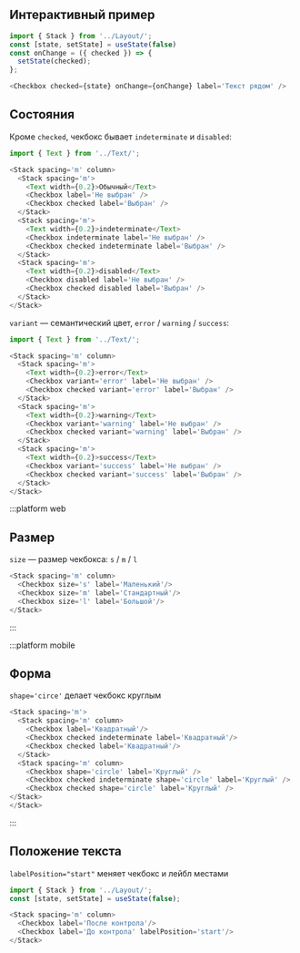 ## Интерактивный пример

```js
import { Stack } from '../Layout/';
const [state, setState] = useState(false)
const onChange = ({ checked }) => {
  setState(checked);
};

<Checkbox checked={state} onChange={onChange} label='Teкст рядом' />
```

## Состояния

Кроме `checked`, чекбокс бывает `indeterminate` и `disabled`:

```js
import { Text } from '../Text/';

<Stack spacing='m' column>
  <Stack spacing='m'>
    <Text width={0.2}>Обычный</Text>
    <Checkbox label='Не выбран' />
    <Checkbox checked label='Выбран' />
  </Stack>
  <Stack spacing='m'>
    <Text width={0.2}>indeterminate</Text>
    <Checkbox indeterminate label='Не выбран' />
    <Checkbox checked indeterminate label='Выбран' />
  </Stack>
  <Stack spacing='m'>
    <Text width={0.2}>disabled</Text>
    <Checkbox disabled label='Не выбран' />
    <Checkbox checked disabled label='Выбран' />
  </Stack>
</Stack>
```

`variant` — семантический цвет, `error` / `warning` / `success`:
```js
import { Text } from '../Text/';

<Stack spacing='m' column>
  <Stack spacing='m'>
    <Text width={0.2}>error</Text>
    <Checkbox variant='error' label='Не выбран' />
    <Checkbox checked variant='error' label='Выбран' />
  </Stack>
  <Stack spacing='m'>
    <Text width={0.2}>warning</Text>
    <Checkbox variant='warning' label='Не выбран' />
    <Checkbox checked variant='warning' label='Выбран' />
  </Stack>
  <Stack spacing='m'>
    <Text width={0.2}>success</Text>
    <Checkbox variant='success' label='Не выбран' />
    <Checkbox checked variant='success' label='Выбран' />
  </Stack>
</Stack>
```

:::platform web
## Размер

`size` — размер чекбокса: `s` / `m` / `l`

```js
<Stack spacing='m' column>
  <Checkbox size='s' label='Маленький'/>
  <Checkbox size='m' label='Стандартный'/>
  <Checkbox size='l' label='Большой'/>
</Stack>
```
:::


:::platform mobile
## Форма

`shape='circe'` делает чекбокс круглым

```js
<Stack spacing='m'>
  <Stack spacing='m' column>
    <Checkbox label='Квадратный'/>
    <Checkbox checked indeterminate label='Квадратный'/>
    <Checkbox checked label='Квадратный'/>
  </Stack>
  <Stack spacing='m' column>
    <Checkbox shape='circle' label='Круглый' />
    <Checkbox checked indeterminate shape='circle' label='Круглый' />
    <Checkbox checked shape='circle' label='Круглый' />
</Stack>
</Stack>
```
:::


## Положение текста

`labelPosition="start"` меняет чекбокс и лейбл местами

```js
import { Stack } from '../Layout/';
const [state, setState] = useState(false);

<Stack spacing='m' column>
  <Checkbox label='После контрола'/>
  <Checkbox label='До контрола' labelPosition='start'/>
</Stack>
```